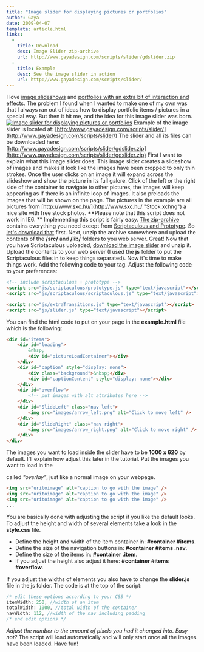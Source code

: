 ```yaml
---
title: "Image slider for displaying pictures or portfolios"
author: Gaya
date: 2009-04-07
template: article.html
links:
  -
    title: Download
    desc: Image Slider zip-archive
    url: http://www.gayadesign.com/scripts/slider/gdslider.zip
  -
    title: Example
    desc: See the image slider in action
    url: http://www.gayadesign.com/scripts/slider/
---
```

I love [image slideshows](http://www.noupe.com/javascript/30-javascriptajax-techniques-for-sliders-scrollers-and-scrollbars.html) and [portfolios with an extra bit of interaction and effects](http://www.siebdesign.nl/ "Sieb Design"). The problem I found when I wanted to make one of my own was that I always ran out of ideas how to display portfolio items / pictures in a special way. But then it hit me, and the idea for this image slider was born. [![Image slider for displaying pictures or portfolios](/articles/\/imageslider.jpg "Image slider for displaying pictures or portfolios")](http://www.gayadesign.com/diy/image-slider-for-displaying-pictures-or-portfolios/)<span id="more-222"></span> Example of the image slider is located at: [http://www.gayadesign.com/scripts/slider/](http://www.gayadesign.com/scripts/slider/) The slider and all its files can be downloaded here: [http://www.gayadesign.com/scripts/slider/gdslider.zip](http://www.gayadesign.com/scripts/slider/gdslider.zip) First I want to explain what this image slider does: This image slider creates a slideshow of images and makes it look like the images have been cropped to only thin strokes. Once the user clicks on an image it will expand across the slideshow and show the picture in its full galore. Click of the left or the right side of the container to navigate to other pictures, the images will keep appearing as if there is an infinite loop of images. It also preloads the images that will be shown on the page. The pictures in the example are all pictures from [http://www.sxc.hu/](http://www.sxc.hu/ "Stock.xchng") a nice site with free stock photos. **Please note that this script does not work in IE6. ** Implementing this script is fairly easy. [The zip-archive](http://www.gayadesign.com/scripts/slider/gdslider.zip) contains everything you need except from [Scriptaculous and Prototype](http://script.aculo.us/ "Scriptaculous"). So [let's download that](http://script.aculo.us/downloads "Download scriptaculous") first. Next, unzip the archive somewhere and upload the contents of the **/src/** and **/lib/** folders to you web server. Great! Now that you have Scriptaculous uploaded, [download the image slider](http://www.gayadesign.com/scripts/slider/gdslider.zip) and unzip it. Upload the contents to your web server (I used the **js** folder to put the Scriptaculous files in to keep things separated). Now it's time to make things work. Add the following code to your  tag. Adjust the following code to your preferences: 
```html
<!-- include scriptaculous + prototype -->
<script src="js/scriptaculous/prototype.js" type="text/javascript"></script>
<script src="js/scriptaculous/scriptaculous.js" type="text/javascript"></script>

<script src="js/extraTransitions.js" type="text/javascript"></script>
<script src="js/slider.js" type="text/javascript"></script>
```
 You can find the html code to put on your page in the **example.html** file which is the following: 
```html
<div id="items">
    <div id="loading">
        &nbsp;
        <div id="pictureLoadContainer"></div>
    </div>
    <div id="caption" style="display: none">
        <div class="background">&nbsp;</div>
        <div id="captionContent" style="display: none"></div>
    </div>
    <div id="overflow">
        <!-- put images with alt attributes here -->
    </div>
    <div id="SlideLeft" class="nav left">
        <img src="images/arrow_left.png" alt="Click to move left" />
    </div>
    <div id="SlideRight" class="nav right">
        <img src="images/arrow_right.png" alt="Click to move right" />
    </div>
</div>
```
 The images you want to load inside the slider have to be **1000 x 620** by default. I'll explain how adjust this later in the tutorial. Put the images you want to load in the <div> called *"overlay"*, just like a normal image on your webpage. 
```html
<img src="uritoimage" alt="caption to go with the image" />
<img src="uritoimage" alt="caption to go with the image" />
<img src="uritoimage" alt="caption to go with the image" />
...
```
 You are basically done with adjusting the script if you like the default looks. To adjust the height and width of several elements take a look in the **style.css** file.

- Define the height and width of the item container in: **\#container #items**.
- Define the size of the navigation buttons in: **\#container #items .nav**.
- Define the size of the items in: **\#container .item**.
- If you adjust the height also adjust it here: **\#container #items #overflow**.

 If you adjust the widths of elements you also have to change the **slider.js** file in the js folder. The code is at the top of the script: 
```javascript
/* edit these options according to your CSS */
itemWidth: 250, //width of an item
totalWidth: 1000, //total width of the container
navWidth: 112, //width of the nav including padding
/* end edit options */
```
 *Adjust the number to the amount of pixels you had it changed into. Easy not?* The script will load automatically and will only start once all the images have been loaded. Have fun!